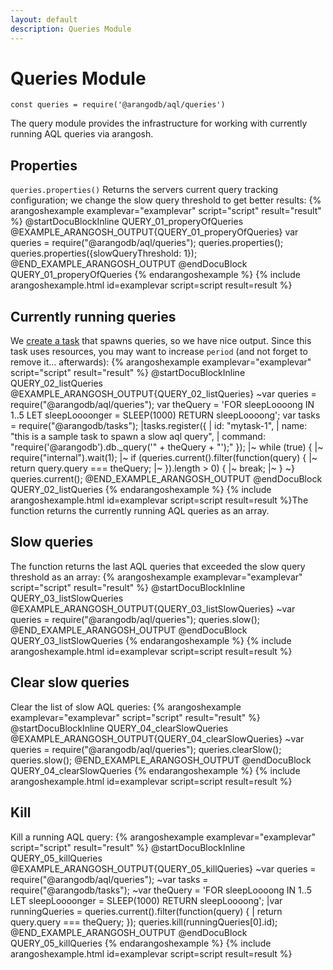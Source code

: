 ```yaml
---
layout: default
description: Queries Module
---
```

Queries Module
==============

`const queries = require('@arangodb/aql/queries')`

The query module provides the infrastructure for working with currently running AQL queries via arangosh.

Properties
----------

`queries.properties()` Returns the servers current query tracking configuration; we change the slow query threshold to get better results:
{% arangoshexample examplevar="examplevar" script="script" result="result" %}
    @startDocuBlockInline QUERY_01_properyOfQueries
    @EXAMPLE_ARANGOSH_OUTPUT{QUERY_01_properyOfQueries}
    var queries = require("@arangodb/aql/queries");
    queries.properties();
    queries.properties({slowQueryThreshold: 1});
    @END_EXAMPLE_ARANGOSH_OUTPUT
    @endDocuBlock QUERY_01_properyOfQueries
{% endarangoshexample %}
{% include arangoshexample.html id=examplevar script=script result=result %}

Currently running queries
-------------------------

We [create a task](appendix-java-script-modules-tasks.html) that spawns queries, so we have nice output. Since this task
uses resources, you may want to increase `period` (and not forget to remove it... afterwards):
{% arangoshexample examplevar="examplevar" script="script" result="result" %}
    @startDocuBlockInline QUERY_02_listQueries
    @EXAMPLE_ARANGOSH_OUTPUT{QUERY_02_listQueries}
    ~var queries = require("@arangodb/aql/queries");
    var theQuery = 'FOR sleepLoooong IN 1..5 LET sleepLoooonger = SLEEP(1000) RETURN sleepLoooong';
    var tasks = require("@arangodb/tasks");
    |tasks.register({
    |  id: "mytask-1",
    |  name: "this is a sample task to spawn a slow aql query",
    |  command: "require('@arangodb').db._query('" + theQuery + "');"
    });
    |~ while (true) {
    |~   require("internal").wait(1);
    |~   if (queries.current().filter(function(query) {
    |~                           return query.query === theQuery;
    |~                         }).length > 0) {
    |~     break;
    |~   }
    ~}
    queries.current();
    @END_EXAMPLE_ARANGOSH_OUTPUT
    @endDocuBlock QUERY_02_listQueries
{% endarangoshexample %}
{% include arangoshexample.html id=examplevar script=script result=result %}The function returns the currently running AQL queries as an array.

Slow queries
------------

The function returns the last AQL queries that exceeded the slow query threshold as an array:
{% arangoshexample examplevar="examplevar" script="script" result="result" %}
    @startDocuBlockInline QUERY_03_listSlowQueries
    @EXAMPLE_ARANGOSH_OUTPUT{QUERY_03_listSlowQueries}
    ~var queries = require("@arangodb/aql/queries");
    queries.slow();
    @END_EXAMPLE_ARANGOSH_OUTPUT
    @endDocuBlock QUERY_03_listSlowQueries
{% endarangoshexample %}
{% include arangoshexample.html id=examplevar script=script result=result %}

Clear slow queries
------------------

Clear the list of slow AQL queries:
{% arangoshexample examplevar="examplevar" script="script" result="result" %}
    @startDocuBlockInline QUERY_04_clearSlowQueries
    @EXAMPLE_ARANGOSH_OUTPUT{QUERY_04_clearSlowQueries}
    ~var queries = require("@arangodb/aql/queries");
    queries.clearSlow();
    queries.slow();
    @END_EXAMPLE_ARANGOSH_OUTPUT
    @endDocuBlock QUERY_04_clearSlowQueries
{% endarangoshexample %}
{% include arangoshexample.html id=examplevar script=script result=result %}

Kill
----

Kill a running AQL query:
{% arangoshexample examplevar="examplevar" script="script" result="result" %}
    @startDocuBlockInline QUERY_05_killQueries
    @EXAMPLE_ARANGOSH_OUTPUT{QUERY_05_killQueries}
    ~var queries = require("@arangodb/aql/queries");
    ~var tasks = require("@arangodb/tasks");
    ~var theQuery = 'FOR sleepLoooong IN 1..5 LET sleepLoooonger = SLEEP(1000) RETURN sleepLoooong';
    |var runningQueries = queries.current().filter(function(query) {
    |   return query.query === theQuery;
    });
    queries.kill(runningQueries[0].id);
    @END_EXAMPLE_ARANGOSH_OUTPUT
    @endDocuBlock QUERY_05_killQueries
{% endarangoshexample %}
{% include arangoshexample.html id=examplevar script=script result=result %}